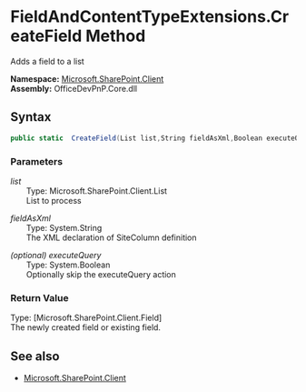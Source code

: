 # FieldAndContentTypeExtensions.CreateField Method  
Adds a field to a list  

**Namespace:** [Microsoft.SharePoint.Client](Microsoft.SharePoint.Client.md)  
**Assembly:** OfficeDevPnP.Core.dll  
## Syntax
```C#
public static  CreateField(List list,String fieldAsXml,Boolean executeQuery)
```
### Parameters
*list*  
&emsp;&emsp;Type: Microsoft.SharePoint.Client.List  
&emsp;&emsp;List to process  
  
*fieldAsXml*  
&emsp;&emsp;Type: System.String  
&emsp;&emsp;The XML declaration of SiteColumn definition  
  
*(optional) executeQuery*  
&emsp;&emsp;Type: System.Boolean  
&emsp;&emsp;Optionally skip the executeQuery action  
  
### Return Value
Type: [Microsoft.SharePoint.Client.Field]  
The newly created field or existing field.

## See also
- [Microsoft.SharePoint.Client](Microsoft.SharePoint.Client.md)
